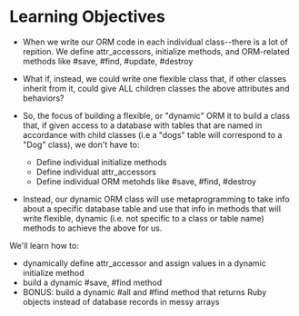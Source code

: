 # Learning Objectives

* When we write our ORM code in each individual class--there is a lot of repition. We define attr_accessors, initialize methods, and ORM-related methods like #save, #find, #update, #destroy
* What if, instead, we could write one flexible class that, if other classes inherit from it, could give ALL children classes the above attributes and behaviors?
* So, the focus of building a flexible, or "dynamic" ORM it to build a class that, if given access to a database with tables that are named in accordance with child classes (i.e a "dogs" table will correspond to a "Dog" class), we don't have to:
  * Define individual initialize methods
  * Define individual attr_accessors
  * Define individual ORM metohds like #save, #find, #destroy

* Instead, our dynamic ORM class will use metaprogramming to take info about a specific database table and use that info in methods that will write flexible, dynamic (i.e. not specific to a class or table name) methods to achieve the above for us. 

We'll learn how to:
* dynamically define attr_accessor and assign values in a dynamic initialize method
* build a dynamic #save, #find method
* BONUS: build a dynamic #all and #find method that returns Ruby objects instead of database records in messy arrays